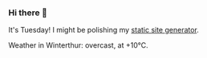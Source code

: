 ### Hi there :wave:

It's Tuesday! I might be polishing my [static site generator](https://github.com/bewuethr/pandoc-bash-blog).

Weather in Winterthur: overcast, at +10°C.
